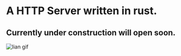 # A HTTP Server written in rust.

## Currently under construction will open soon.
![lian gif](https://giffiles.alphacoders.com/171/171273.gif)
